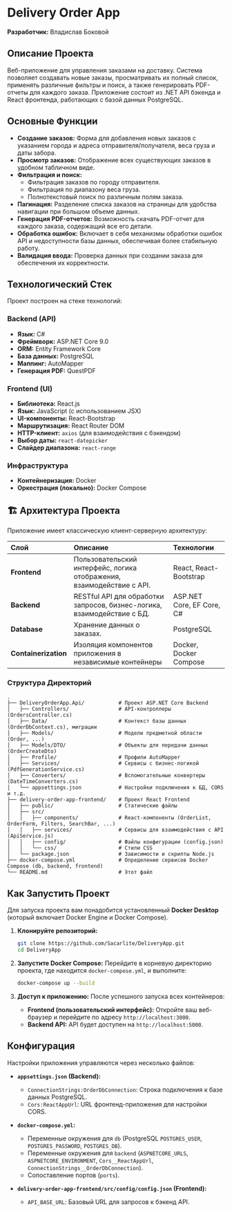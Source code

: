 
# Delivery Order App

**Разработчик:**
Владислав Боковой 

## Описание Проекта

Веб-приложение для  управления заказами на доставку. Система позволяет создавать новые заказы, просматривать их полный список, применять различные фильтры и поиск, а также генерировать PDF-отчеты для каждого заказа. Приложение состоит из .NET API бэкенда и React фронтенда, работающих с базой данных PostgreSQL.

##  Основные Функции

  * **Создание заказов:**  Форма для добавления новых заказов с указанием города и адреса отправителя/получателя, веса груза и даты забора.
  * **Просмотр заказов:** Отображение всех существующих заказов в удобном табличном виде.
  * **Фильтрация и поиск:**
      * Фильтрация заказов по городу отправителя.
      * Фильтрация по диапазону веса груза.
      * Полнотекстовый поиск по различным полям заказа.
  * **Пагинация:** Разделение списка заказов на страницы для удобства навигации при большом объеме данных.
  * **Генерация PDF-отчетов:** Возможность скачать PDF-отчет для каждого заказа, содержащий все его детали.
  * **Обработка ошибок:** Включает в себя механизмы обработки ошибок API и недоступности базы данных, обеспечивая более стабильную работу.
  * **Валидация ввода:** Проверка данных при создании заказа для обеспечения их корректности.

##  Технологический Стек

Проект построен на  стеке технологий:

### Backend (API)

  * **Язык:** C\#
  * **Фреймворк:** ASP.NET Core 9.0
  * **ORM:** Entity Framework Core
  * **База данных:** PostgreSQL
  * **Маппинг:** AutoMapper
  * **Генерация PDF:** QuestPDF

### Frontend (UI)

  * **Библиотека:** React.js
  * **Язык:** JavaScript (с использованием JSX)
  * **UI-компоненты:** React-Bootstrap
  * **Маршрутизация:** React Router DOM
  * **HTTP-клиент:**  `axios` (для взаимодействия с бэкендом)
  * **Выбор даты:** `react-datepicker`
  * **Слайдер диапазона:** `react-range`

### Инфраструктура

  * **Контейнеризация:** Docker
  * **Оркестрация (локально):** Docker Compose

## 🏗 Архитектура Проекта

Приложение имеет классическую клиент-серверную архитектуру:

| Слой           | Описание                                                                  | Технологии                 |
| :------------- | :------------------------------------------------------------------------ | :------------------------- |
| **Frontend** | Пользовательский интерфейс, логика отображения, взаимодействие с API.       | React, React-Bootstrap     |
| **Backend** | RESTful API для обработки запросов, бизнес-логика, взаимодействие с БД.      | ASP.NET Core, EF Core, C\# |
| **Database** | Хранение данных о заказах.                                                  | PostgreSQL                 |
| **Containerization** | Изоляция компонентов приложения в независимые контейнеры            | Docker, Docker Compose     |

### Структура Директорий

```
.
├── DeliveryOrderApp.Api/           # Проект ASP.NET Core Backend
│   ├── Controllers/                # API-контроллеры (OrdersController.cs)
│   ├── Data/                       # Контекст базы данных (OrderDbContext.cs), миграции
│   ├── Models/                     # Модели предметной области (Order, ...)
│   ├── Models/DTO/                 # Объекты для передачи данных (OrderCreateDto)
│   ├── Profile/                    # Профили AutoMapper
│   ├── Services/                   # Сервисы с бизнес-логикой (PdfGenerationService.cs)
│   ├── Converters/                 # Вспомогательные конвертеры (DateTimeConverters.cs)
│   └── appsettings.json            # Настройки подключения к БД, CORS и т.д.
├── delivery-order-app-frontend/    # Проект React Frontend
│   ├── public/                     # Статические файлы
│   ├── src/
│   │   ├── components/             # React-компоненты (OrderList, OrderForm, Filters, SearchBar, ...)
│   │   ├── services/               # Сервисы для взаимодействия с API (ApiService.js)
│   │   ├── config/                 # Файлы конфигурации (config.json)
│   │   └── css/                    # Стили CSS
│   └── package.json                # Зависимости и скрипты Node.js
├── docker-compose.yml              # Определение сервисов Docker Compose (db, backend, frontend)
└── README.md                       # Этот файл
```

##  Как Запустить Проект

Для запуска проекта вам понадобится установленный **Docker Desktop** (который включает Docker Engine и Docker Compose).

1.  **Клонируйте репозиторий:**

    ```bash
    git clone https://github.com/Sacarlite/DeliveryApp.git
    cd DeliveryApp
    ```

2.  **Запустите Docker Compose:**
    Перейдите в корневую директорию проекта, где находится `docker-compose.yml`, и выполните:

    ```bash
    docker-compose up --build
    ```

3.  **Доступ к приложению:**
    После успешного запуска всех контейнеров:

      * **Frontend (пользовательский интерфейс):** Откройте ваш веб-браузер и перейдите по адресу `http://localhost:3000`.
      * **Backend API:** API будет доступен на `http://localhost:5000`.

##  Конфигурация

Настройки приложения управляются через несколько файлов:

  * **`appsettings.json` (Backend):**

      * `ConnectionStrings:OrderDbConnection`: Строка подключения к базе данных PostgreSQL. 
      * `Cors:ReactAppUrl`: URL фронтенд-приложения для настройки CORS.

  * **`docker-compose.yml`:**

      * Переменные окружения для `db` (PostgreSQL `POSTGRES_USER`, `POSTGRES_PASSWORD`, `POSTGRES_DB`).
      * Переменные окружения для `backend` (`ASPNETCORE_URLS`, `ASPNETCORE_ENVIRONMENT`, `Cors__ReactAppUrl`, `ConnectionStrings__OrderDbConnection`).
      * Сопоставление портов (`ports`).

  * **`delivery-order-app-frontend/src/config/config.json` (Frontend):**

      * `API_BASE_URL`: Базовый URL для запросов к бэкенд API.
